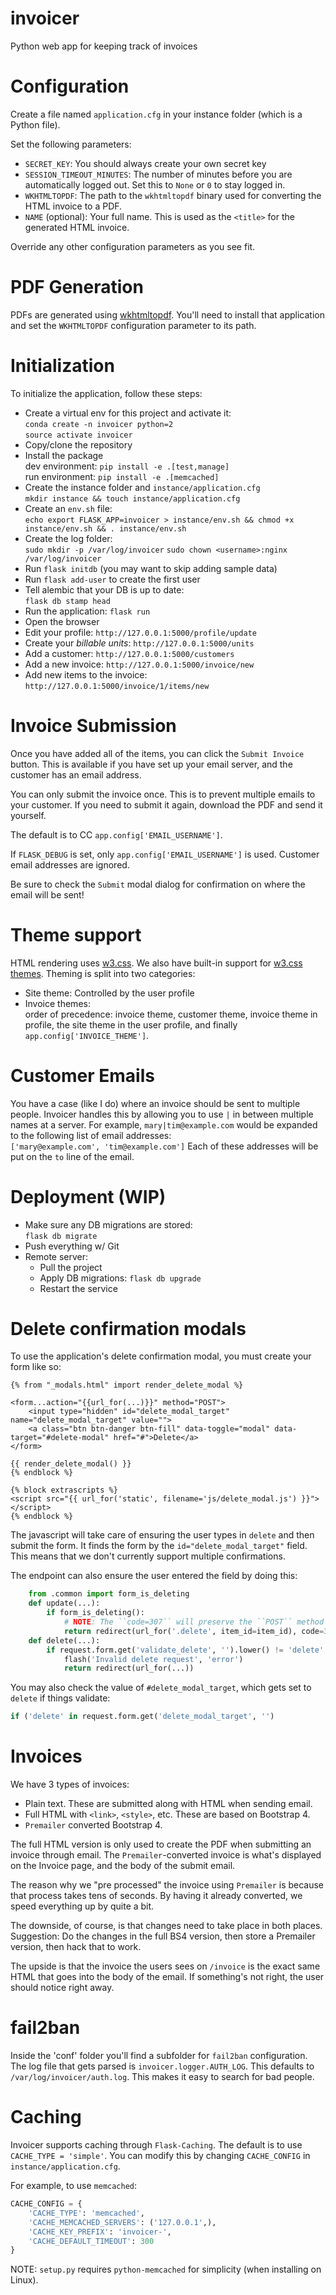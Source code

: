 # invoicer
Python web app for keeping track of invoices

# Configuration
Create a file named `application.cfg` in your instance folder (which is a
Python file).

Set the following parameters:
*   `SECRET_KEY`: You should always create your own secret key
*   `SESSION_TIMEOUT_MINUTES`: The number of minutes before you are
    automatically logged out.  Set this to `None` or `0` to stay logged in.
*   `WKHTMLTOPDF`: The path to the `wkhtmltopdf` binary used for converting the
    HTML invoice to a PDF.
*   `NAME` (optional): Your full name.  This is used as the `<title>` for the
    generated HTML invoice.

Override any other configuration parameters as you see fit.

# PDF Generation
PDFs are generated using [wkhtmltopdf](https://wkhtmltopdf.org/).  You'll need
to install that application and set the `WKHTMLTOPDF` configuration parameter
to its path.

# Initialization
To initialize the application, follow these steps:
*   Create a virtual env for this project and activate it:  
    `conda create -n invoicer python=2`  
    `source activate invoicer`
*   Copy/clone the repository
*   Install the package  
    dev environment: `pip install -e .[test,manage]`  
    run environment: `pip install -e .[memcached]`
*   Create the instance folder and `instance/application.cfg`  
    `mkdir instance && touch instance/application.cfg`
*   Create an `env.sh` file:  
    `echo export FLASK_APP=invoicer > instance/env.sh && chmod +x instance/env.sh && . instance/env.sh`
*   Create the log folder:  
    `sudo mkdir -p /var/log/invoicer`
    `sudo chown <username>:nginx /var/log/invoicer`
*   Run `flask initdb` (you may want to skip adding sample data)
*   Run `flask add-user` to create the first user
*   Tell alembic that your DB is up to date:  
    `flask db stamp head`
*   Run the application: `flask run`
*   Open the browser
*   Edit your profile: `http://127.0.0.1:5000/profile/update`
*   Create your *billable units*: `http://127.0.0.1:5000/units`
*   Add a customer: `http://127.0.0.1:5000/customers`
*   Add a new invoice: `http://127.0.0.1:5000/invoice/new`
*   Add new items to the invoice: `http://127.0.0.1:5000/invoice/1/items/new`

# Invoice Submission
Once you have added all of the items, you can click the `Submit Invoice` button.
This is available if you have set up your email server, and the customer has
an email address.

You can only submit the invoice once.  This is to prevent multiple emails to
your customer.  If you need to submit it again, download the PDF and send it
yourself.

The default is to CC `app.config['EMAIL_USERNAME']`.

If `FLASK_DEBUG` is set, only `app.config['EMAIL_USERNAME']` is used.  Customer
email addresses are ignored.

Be sure to check the `Submit` modal dialog for confirmation on where the email
will be sent!

# Theme support
HTML rendering uses [w3.css](https://www.w3schools.com/w3css/default.asp).  We
also have built-in support for [w3.css themes](https://www.w3schools.com/w3css/w3css_color_themes.asp).  Theming is split into
two categories:
*   Site theme: Controlled by the user profile
*   Invoice themes:  
    order of precedence: invoice theme, customer theme, invoice theme in profile,
    the site theme in the user profile, and finally `app.config['INVOICE_THEME']`.

# Customer Emails
You have a case (like I do) where an invoice should be sent to multiple people.
Invoicer handles this by allowing you to use `|` in between multiple names at
a server.  For example, `mary|tim@example.com` would be expanded to
the following list of email addresses:  
    `['mary@example.com', 'tim@example.com']`
Each of these addresses will be put on the `to` line of the email.

# Deployment (WIP)
*   Make sure any DB migrations are stored:  
    `flask db migrate`
*   Push everything w/ Git
*   Remote server:
    *   Pull the project
    *   Apply DB migrations:
        `flask db upgrade`
    *   Restart the service

# Delete confirmation modals
To use the application's delete confirmation modal, you must create your form
like so:  
```
{% from "_modals.html" import render_delete_modal %}

<form...action="{{url_for(...)}}" method="POST">
    <input type="hidden" id="delete_modal_target" name="delete_modal_target" value="">
    <a class="btn btn-danger btn-fill" data-toggle="modal" data-target="#delete-modal" href="#">Delete</a>
</form>

{{ render_delete_modal() }}
{% endblock %}

{% block extrascripts %}
<script src="{{ url_for('static', filename='js/delete_modal.js') }}"></script>
{% endblock %}
```

The javascript will take care of ensuring the user types in `delete` and then
submit the form.  It finds the form by the `id="delete_modal_target"` field.
This means that we don't currently support multiple confirmations.

The endpoint can also ensure the user entered the field by doing this:
```python
    from .common import form_is_deleting
    def update(...):
        if form_is_deleting():
            # NOTE: The ``code=307`` will preserve the ``POST`` method
            return redirect(url_for('.delete', item_id=item_id), code=307)
    def delete(...):
        if request.form.get('validate_delete', '').lower() != 'delete':
            flash('Invalid delete request', 'error')
            return redirect(url_for(...))
```

You may also check the value of `#delete_modal_target`, which gets set to
`delete` if things validate:  
```python
if ('delete' in request.form.get('delete_modal_target', '')
```

# Invoices
We have 3 types of invoices:
*   Plain text.  These are submitted along with HTML when sending email.
*   Full HTML with `<link>`, `<style>`, etc.  These are based on Bootstrap 4.
*   `Premailer` converted Bootstrap 4.

The full HTML version is only used to create the PDF when submitting an invoice
through email.  The `Premailer`-converted invoice is what's displayed on the
Invoice page, and the body of the submit email.

The reason why we "pre processed" the invoice using `Premailer` is because that
process takes tens of seconds.  By having it already converted, we speed
everything up by quite a bit.

The downside, of course, is that changes need to take place in both places.
Suggestion: Do the changes in the full BS4 version, then store a Premailer
version, then hack that to work.

The upside is that the invoice the users sees on `/invoice` is the exact same
HTML that goes into the body of the email.  If something's not right, the user
should notice right away.

# fail2ban
Inside the 'conf' folder you'll find a subfolder for `fail2ban` configuration.
The log file that gets parsed is `invoicer.logger.AUTH_LOG`.  This defaults
to `/var/log/invoicer/auth.log`.  This makes it easy to search for bad people.

# Caching
Invoicer supports caching through `Flask-Caching`.  The default is to use
`CACHE_TYPE = 'simple'`.  You can modify this by changing `CACHE_CONFIG` in
`instance/application.cfg`.

For example, to use `memcached`:  
```python
CACHE_CONFIG = {
    'CACHE_TYPE': 'memcached',
    'CACHE_MEMCACHED_SERVERS': ('127.0.0.1',),
    'CACHE_KEY_PREFIX': 'invoicer-',
    'CACHE_DEFAULT_TIMEOUT': 300
}
```

NOTE: `setup.py` requires `python-memcached` for simplicity (when installing on
Linux).